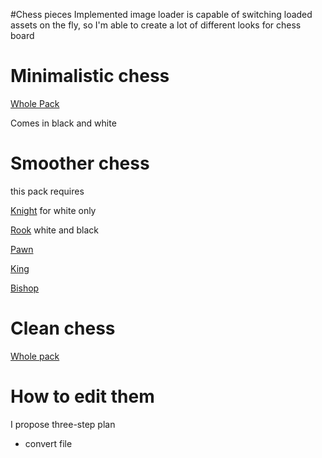 #Chess pieces
Implemented image loader is capable of switching loaded assets on the fly, so I'm able to create a lot of different looks for chess board

# Minimalistic chess

[Whole Pack](https://www.flaticon.com/packs/games-16)

Comes in black and white 

# Smoother chess 
this pack requires 

[Knight](https://www.flaticon.com/free-icon/king_1006868?term=chess%20king&related_id=1006868)
for white only 

[Rook](https://www.flaticon.com/free-icon/chess_750954)
white and black

[Pawn](https://www.flaticon.com/free-icon/chess-piece_3410963)

[King](https://www.flaticon.com/free-icon/chess-piece_3410919)

[Bishop](https://www.flaticon.com/free-icon/bishop_3915697)

# Clean chess
[Whole pack](https://www.flaticon.com/packs/chess-36)


# How to edit them 
I propose three-step plan 

- convert file 